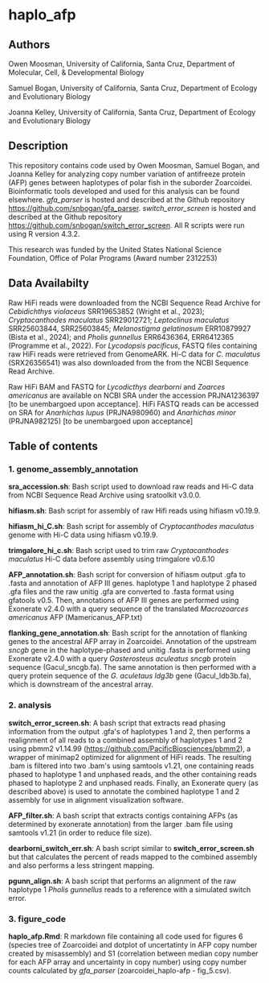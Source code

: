 # haplo_afp

## Authors

Owen Moosman, University of California, Santa Cruz, Department of Molecular, Cell, & Developmental Biology

Samuel Bogan, University of California, Santa Cruz, Department of Ecology and Evolutionary Biology

Joanna Kelley, University of California, Santa Cruz, Department of Ecology and Evolutionary Biology

## Description

This repository contains code used by Owen Moosman, Samuel Bogan, and Joanna Kelley for analyzing copy number variation of antifreeze protein (AFP) genes between haplotypes of polar fish in the suborder Zoarcoidei. Bioinformatic tools developed and used for this analysis can be found elsewhere. *gfa_parser* is hosted and described at the Github repository https://github.com/snbogan/gfa_parser. *switch_error_screen* is hosted and described at the Github repository https://github.com/snbogan/switch_error_screen. All R scripts were run using R version 4.3.2. 

This research was funded by the United States National Science Foundation, Office of Polar Programs (Award number 2312253) 

## Data Availabilty 

Raw HiFi reads were downloaded from the NCBI Sequence Read Archive for *Cebidichthys violaceus* SRR19653852 (Wright et al., 2023); *Cryptacanthodes maculatus* SRR29012721; *Leptoclinus maculatus* SRR25603844, SRR25603845; *Melanostigma gelatinosum* ERR10879927 (Bista et al., 2024); and *Pholis gunnellus* ERR6436364, ERR6412365 (Programme et al., 2022). For *Lycodopsis pacificus*, FASTQ files containing raw HiFi reads were retrieved from GenomeARK. Hi-C data for *C. maculatus* (SRX26356541) was also downloaded from the from the NCBI Sequence Read Archive. 

Raw HiFi BAM and FASTQ for *Lycodicthys dearborni* and *Zoarces americanus* are available on NCBI SRA under the accession PRJNA1236397 [to be unembargoed upon acceptance]. HiFi FASTQ reads can be accessed on SRA for *Anarhichas lupus* (PRJNA980960) and *Anarhichas minor* (PRJNA982125) [to be unembargoed upon acceptance]

## Table of contents

### 1. genome_assembly_annotation
**sra_accession.sh**: Bash script used to download raw reads and Hi-C data from NCBI Sequence Read Archive using sratoolkit v3.0.0. 

**hifiasm.sh**: Bash script for assembly of raw Hifi reads using hifiasm v0.19.9. 

**hifiasm_hi_C.sh**: Bash script for assembly of *Cryptacanthodes maculatus* genome with Hi-C data using hifiasm v0.19.9. 

**trimgalore_hi_c.sh**: Bash script used to trim raw *Cryptacanthodes maculatus* Hi-C data before assembly using trimgalore v0.6.10

**AFP_annotation.sh**: Bash script for conversion of hifiasm output .gfa to .fasta and annotation of AFP III genes. haplotype 1 and haplotype 2 phased .gfa files and the raw unitig .gfa are converted to .fasta format using gfatools v0.5. Then, annotations of AFP III genes are performed using Exonerate v2.4.0 with a query sequence of the translated *Macrozoarces americanus* AFP (Mamericanus_AFP.txt)

**flanking_gene_annotation.sh**: Bash script for the annotation of flanking genes to the ancestral AFP array in Zoarcoidei. Annotation of the upstream *sncgb* gene in the haplotype-phased and unitig .fasta is performed using Exonerate v2.4.0 with a query *Gasterosteus aculeatus sncgb* protein sequence (Gacul_sncgb.fa). The same annotation is then performed with a query protein sequence of the *G. aculetaus ldg3b* gene (Gacul_ldb3b.fa), which is downstream of the ancestral array. 

### 2. analysis
**switch_error_screen.sh**: A bash script that extracts read phasing information from the output .gfa's of haplotypes 1 and 2, then performs a realignment of all reads to a combined assembly of haplotypes 1 and 2 using pbmm2 v1.14.99 (https://github.com/PacificBiosciences/pbmm2), a wrapper of minimap2 optimized for alignment of HiFi reads. The resulting .bam is filtered into two .bam's using samtools v1.21, one containing reads phased to haplotype 1 and unphased reads, and the other containing reads phased to haplotype 2 and unphased reads. Finally, an Exonerate query (as described above) is used to annotate the combined haplotype 1 and 2 assembly for use in alignment visualization software. 

**AFP_filter.sh**: A bash script that extracts contigs containing AFPs (as determined by exonerate annotation) from the larger .bam file using samtools v1.21 (in order to reduce file size). 

**dearborni_switch_err.sh**: A bash script similar to **switch_error_screen.sh** but that calculates the percent of reads mapped to the combined assembly and also performs a less stringent mapping. 

**pgunn_align.sh**: A bash script that performs an alignment of the raw haplotype 1 *Pholis gunnellus* reads to a reference with a simulated switch error. 

### 3. figure_code
**haplo_afp.Rmd**: R markdown file containing all code used for figures 6 (species tree of Zoarcoidei and dotplot of uncertatinty in AFP copy number created by misassembly) and S1 (correlation between median copy number for each AFP array and uncertainty in copy number) using copy number counts calculated by *gfa_parser* (zoarcoidei_haplo-afp - fig_5.csv). 

